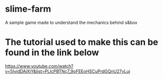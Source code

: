 # slime-farm
A sample game made to understand the mechanics behind s&amp;box  

# The tutorial used to make this can be found in the link below
https://www.youtube.com/watch?v=5IvidDAiXiY&list=PLIcPBTNc7_9oFEEoHSCuPrdGQnU27yLuj
